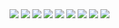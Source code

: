 <img src="https://user-images.githubusercontent.com/32612534/41193028-792f185a-6c07-11e8-8811-fcb54f0ce140.jpg">
<img src="https://user-images.githubusercontent.com/32612534/41193029-7b1e4ab4-6c07-11e8-9102-65c8898fd241.jpg">
<img src="https://user-images.githubusercontent.com/32612534/41193031-7d88345e-6c07-11e8-89ed-605d5934de92.jpg">
<img src="https://user-images.githubusercontent.com/32612534/41193032-7eb5f94c-6c07-11e8-8dd9-0b793a112627.jpg">
<img src="https://user-images.githubusercontent.com/32612534/41193036-81363524-6c07-11e8-8736-7f078e05d65d.jpg">
<img src="https://user-images.githubusercontent.com/32612534/41193037-83647608-6c07-11e8-8824-2d0ff1e7933c.jpg">
<img src="https://user-images.githubusercontent.com/32612534/41193038-84e89ba8-6c07-11e8-82cc-58526e74bc9d.jpg">
<img src="https://user-images.githubusercontent.com/32612534/41193040-867bf690-6c07-11e8-806f-57363aa60add.jpg">
<img src="https://user-images.githubusercontent.com/32612534/41193042-8a56f30a-6c07-11e8-9d08-a09735d26470.jpg">

